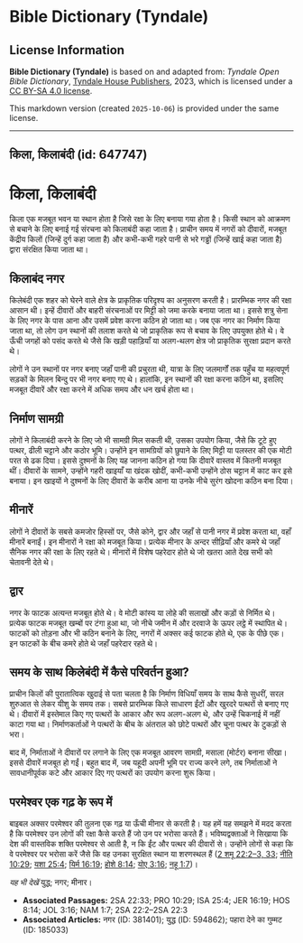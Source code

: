 # Bible Dictionary (Tyndale)

## License Information

**Bible Dictionary (Tyndale)** is based on and adapted from: _Tyndale Open Bible Dictionary_, [Tyndale House Publishers](https://tyndaleopenresources.com/), 2023, which is licensed under a [CC BY-SA 4.0 license](https://creativecommons.org/licenses/by-sa/4.0/legalcode.en).

This markdown version (created `2025-10-06`) is provided under the same license.



--------------------------------

## किला, किलाबंदी (id: 647747)

किला, किलाबंदी
==============

किला एक मजबूत भवन या स्थान होता है जिसे रक्षा के लिए बनाया गया होता है। किसी स्थान को आक्रमण से बचाने के लिए बनाई गई संरचना को किलाबंदी कहा जाता है। प्राचीन समय में नगरों को दीवारों, मजबूत केंद्रीय किलों (जिन्हें दुर्ग कहा जाता है) और कभी\-कभी गहरे पानी से भरे गड्ढों (जिन्हें खाई कहा जाता है) द्वारा संरक्षित किया जाता था।

किलाबंद नगर
-----------

किलेबंदी एक शहर को घेरने वाले क्षेत्र के प्राकृतिक परिदृश्य का अनुसरण करती है। प्रारम्भिक नगर की रक्षा आसान थी। इन्हें दीवारों और बाहरी संरचनाओं पर मिट्टी को जमा करके बनाया जाता था। इससे शत्रु सेना के लिए नगर के पास आना और उसमें प्रवेश करना कठिन हो जाता था। जब एक नगर का निर्माण किया जाता था, तो लोग उन स्थानों की तलाश करते थे जो प्राकृतिक रूप से बचाव के लिए उपयुक्त होते थे। वे ऊँची जगहों को पसंद करते थे जैसे कि खड़ी पहाड़ियाँ या अलग\-थलग क्षेत्र जो प्राकृतिक सुरक्षा प्रदान करते थे।

लोगों ने उन स्थानों पर नगर बनाए जहाँ पानी की प्रचुरता थी, यात्रा के लिए जलमार्गों तक पहुँच या महत्वपूर्ण सड़कों के मिलन बिन्दु पर भी नगर बनाए गए थे। हालांकि, इन स्थानों की रक्षा करना कठिन था, इसलिए मजबूत दीवारें और रक्षा करने में अधिक समय और धन खर्च होता था।

निर्माण सामग्री
---------------

लोगों ने किलाबंदी करने के लिए जो भी सामग्री मिल सकती थी, उसका उपयोग किया, जैसे कि टूटे हुए पत्थर, ढीली चट्टाने और कठोर भूमि। उन्होंने इन सामग्रियों को छुपाने के लिए मिट्टी या पलस्तर की एक मोटी परत से ढक दिया। इससे दुश्मनों के लिए यह जानना कठिन हो गया कि दीवारें वास्तव में कितनी मजबूत थीं। दीवारों के सामने, उन्होंने गहरी खाइयाँ या खंदक खोदीं, कभी\-कभी उन्होंने ठोस चट्टान में काट कर इसे बनाया। इन खाइयों ने दुश्मनों के लिए दीवारों के करीब आना या उनके नीचे सुरंग खोदना कठिन बना दिया।

मीनारें
-------

लोगों ने दीवारों के सबसे कमजोर हिस्सों पर, जैसे कोने, द्वार और जहाँ से पानी नगर में प्रवेश करता था, वहाँ मीनारें बनाईं। इन मीनारों ने रक्षा को मजबूत किया। प्रत्येक मीनार के अन्दर सीढ़ियाँ और कमरे थे जहाँ सैनिक नगर की रक्षा के लिए रहते थे। मीनारों में विशेष पहरेदार होते थे जो खतरा आते देख सभी को चेतावनी देते थे।

द्वार
-----

नगर के फाटक अत्यन्त मजबूत होते थे। वे मोटी कांस्य या लोहे की सलाखों और कड़ों से निर्मित थे। प्रत्येक फाटक मजबूत खम्बों पर टंगा हुआ था, जो नीचे जमीन में और दरवाजे के ऊपर लट्ठे में स्थापित थे। फाटकों को तोड़ना और भी कठिन बनाने के लिए, नगरों में अक्सर कई फाटक होते थे, एक के पीछे एक। इन फाटकों के बीच कमरे होते थे जहाँ पहरेदार रहते थे।

समय के साथ किलेबंदी में कैसे परिवर्तन हुआ?
------------------------------------------

प्राचीन किलों की पुरातात्विक खुदाई से पता चलता है कि निर्माण विधियाँ समय के साथ कैसे सुधरीं, सरल शुरुआत से लेकर यीशु के समय तक। सबसे प्रारम्भिक किले साधारण ईंटों और खुरदरे पत्थरों से बनाए गए थे। दीवारों में इस्तेमाल किए गए पत्थरों के आकार और रूप अलग\-अलग थे, और उन्हें चिकनाई में नहीं काटा गया था। निर्माणकर्ताओं ने पत्थरों के बीच के अंतराल को छोटे पत्थरों और चूना पत्थर के टुकड़ों से भरा।

बाद में, निर्माताओं ने दीवारों पर लगाने के लिए एक मजबूत आवरण सामग्री, मसाला (मोर्टर) बनाना सीखा। इससे दीवारें मजबूत हो गईं। बहुत बाद में, जब यहूदी अपनी भूमि पर राज्य करने लगे, तब निर्माताओं ने सावधानीपूर्वक कटे और आकार दिए गए पत्थरों का उपयोग करना शुरू किया।

परमेश्वर एक गढ़ के रूप में
--------------------------

बाइबल अक्सर परमेश्वर की तुलना एक गढ़ या ऊँची मीनार से करती है। यह हमें यह समझने में मदद करता है कि परमेश्वर उन लोगों की रक्षा कैसे करते हैं जो उन पर भरोसा करते हैं। भविष्यद्वक्ताओं ने सिखाया कि देश की वास्तविक शक्ति परमेश्वर से आती है, न कि ईंट और पत्थर की दीवारों से। उन्होंने लोगों से कहा कि वे परमेश्वर पर भरोसा करें जैसे कि वह उनका सुरक्षित स्थान या शरणस्थल हैं ([2 शमू 22:2–3, 33](https://ref.ly/2Sam22:2-2Sam22:3,2Sam22:33); [नीति 10:29](https://ref.ly/Prov10:29); [यशा 25:4](https://ref.ly/Isa25:4); [यिर्म 16:19](https://ref.ly/Jer16:19); [होशे 8:14](https://ref.ly/Hos8:14); [योए 3:16](https://ref.ly/Joel3:16); [नहू 1:7](https://ref.ly/Nah1:7))।

*यह भी देखें* युद्ध; नगर; मीनार।

* **Associated Passages:** 2SA 22:33; PRO 10:29; ISA 25:4; JER 16:19; HOS 8:14; JOL 3:16; NAM 1:7; 2SA 22:2–2SA 22:3
* **Associated Articles:** नगर (ID: 381401); युद्ध (ID: 594862); पहारा देने का गुम्मट (ID: 185033)

